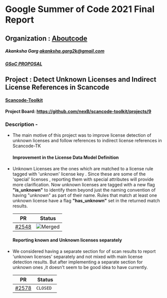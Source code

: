 # Google Summer of Code 2021 Final Report
## Organization : [Aboutcode](https://www.aboutcode.org/)
##### Akanksha Garg <akanksha.garg2k@gmail.com>
##### [GSoC PROPOSAL](https://docs.google.com/document/d/1Dp0Hgk38RIMwITTiS-kqfikpkHRi2rjtkotA9CLw8j0/edit?usp=sharing)
## Project : Detect Unknown Licenses and Indirect License References in Scancode 
#### [Scancode-Toolkit](https://github.com/nexB/scancode-toolkit)
#### Project Board: https://github.com/nexB/scancode-toolkit/projects/9
### Description - 
- The main motive of this project was to improve license detection of unknown licenses and follow references to indirect license references in Scancode-TK
  #### Improvement in the License Data Model Definition
- Unknown Licenses are the ones which are matched to a license rule tagged with 'unknown' license key . Since these are some of the 'special' licenses , reporting     them with special attributes will provide more clarification. Now unknown licenses are tagged with a new flag **"is_unknown"** to identify them beyond
  just the naming convention of having "unknown" as part of their name. Rules that match at least one unknown license have a flag **"has_unknown"** set
  in the returned match results.

  | PR       | Status             |
  |-----------------------|-------------------|
  | [#2548](https://github.com/nexB/scancode-toolkit/pull/2548/commits/f1b8085b8a097fde2ce5c5bd02672efa3a07aa40) | ![Merged](https://i.imgur.com/YnDnRzm.jpg) |
  
  #### Reporting known and Unknown licenses separately
- We considered having a separate section for of scan results to report 'unknown licenses' separately and not mixed with main license detection results. But after
  implementing a separate section for unknown ones ,it doesn't seem to be good idea to have currently. 
  
  | PR       | Status             |
  |-----------------------|-------------------|
  | [#2578](https://github.com/nexB/scancode-toolkit/pull/2578) | ```CLOSED ```|
  
